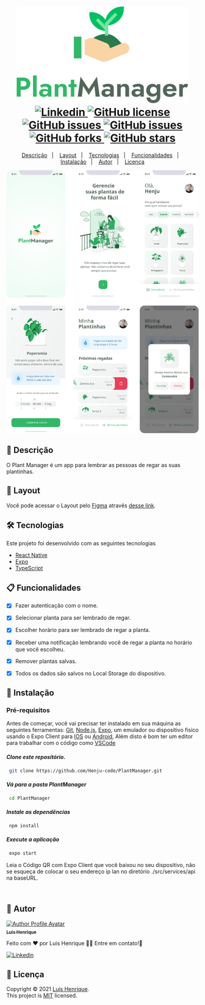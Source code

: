 <h1 align="center">
  <img width="450px" src="./.github/assets/logo.svg" />
  <br />
  <a href="https://www.linkedin.com/in/luis-henrique-0599b8178">
    <img alt="Linkedin" src="https://img.shields.io/badge/-Luis%20Henrique-29B6D1?label=Linkedin&logo=linkedin&style=flat-square">
  </a>
  <a href="https://github.com/henju-code/PlantManager/blob/main/.github/LICENSE.txt">
    <img alt="GitHub license" src="https://img.shields.io/badge/license-Mit-29B6D1">
  </a>
  <a href="https://github.com/henju-code/PlantManager/issues">
    <img alt="GitHub issues" src="https://img.shields.io/github/issues/henju-code/PlantManager?color=29B6D1&style=flat-square">
  </a>
  <a href="https://github.com/henju-code/PlantManager/issues?q=is%3Aissue+is%3Aclosed">
    <img alt="GitHub issues" src="https://badgen.net/github/closed-issues/henju-code/PlantManager?color=29B6D1&style=flat-square">
  </a>
  <a href="https://github.com/henju-code/PlantManager/network">
    <img alt="GitHub forks" src="https://img.shields.io/github/forks/henju-code/PlantManager?color=29B6D1&style=flat-square">
  </a>
  <a href="https://github.com/henju-code/PlantManager/stargazers">
    <img alt="GitHub stars" src="https://img.shields.io/github/stars/henju-code/PlantManager?color=29B6D1&style=flat-square">
  </a>
</h1>
<p align="center">
  <a href="#page_facing_up-descrição">Descrição</a>&nbsp;&nbsp;&nbsp;|&nbsp;&nbsp;&nbsp;
  <a href="#art-Layout">Layout</a>&nbsp;&nbsp;&nbsp;|&nbsp;&nbsp;&nbsp;
  <a href="#-tecnologias">Tecnologias</a>&nbsp;&nbsp;&nbsp;|&nbsp;&nbsp;&nbsp;
  <a href="#clipboard-Funcionalidades">Funcionalidades</a>&nbsp;&nbsp;&nbsp;|&nbsp;&nbsp;&nbsp;
  <a href="#closed_book-instalação">Instalação</a>&nbsp;&nbsp;&nbsp;|&nbsp;&nbsp;&nbsp;
  <a href="#man-Autor">Autor</a>&nbsp;&nbsp;&nbsp;|&nbsp;&nbsp;&nbsp;
  <a href="#memo-Licença">Licença</a>
</p>

<img src="./.github/assets/PlantManager_Screenshots.svg" />

## :page_facing_up: Descrição
O Plant Manager é um app para lembrar as pessoas de regar as suas plantinhas.

## :art: Layout
Você pode acessar o Layout pelo <a href="https://www.figma.com">Figma<a> atravês <a href="https://www.figma.com/file/A50ks6u9P7ZhPMOaieOsLd/PlantManager-Copy?node-id=0%3A1">desse link<a>.

## 🛠 Tecnologias
Este projeto foi desenvolvido com as seguintes tecnologias

- [React Native](https://reactnative.dev/)
- [Expo](https://expo.io/)
- [TypeScript](https://www.typescriptlang.org/)

## :clipboard: Funcionalidades
- [x] Fazer autenticação com o nome.
- [x] Selecionar planta para ser lembrado de regar.
- [x] Escolher horário para ser lembrado de regar a planta.
- [x] Receber uma notificação lembrando você de regar a planta no horário que você escolheu.
- [x] Remover plantas salvas.
- [x] Todos os dados são salvos no Local Storage do dispositivo.


## :closed_book: Instalação

### Pré-requisitos
Antes de começar, você vai precisar ter instalado em sua máquina as seguintes ferramentas:
[Git](https://git-scm.com), [Node.js](https://nodejs.org/en/), [Expo](https://expo.io/), um emulador ou dispositivo fisico usando o Expo Client para [IOS](https://apps.apple.com/br/app/expo-go/id982107779) ou [Android](https://play.google.com/store/apps/details?id=host.exp.exponent), Além disto é bom ter um editor para trabalhar com o código como [VSCode](https://code.visualstudio.com/)


#### _Clone este repositório._
```bash
 git clone https://github.com/Henju-code/PlantManager.git
```

#### _Vá para a pasta PlantManager_
```bash
 cd PlantManager
```

#### _Instale as dependências_
```bash
 npm install 
```

#### _Execute a aplicação_
```bash
 expo start
```

Leia o Código QR com Expo Client que você baixou no seu dispositivo, não se esqueça de colocar o seu endereço ip lan no diretório ./src/services/api na baseURL.

</br>

## :man: Autor

<a href="https://github.com/henju-code/">
 <img src="https://avatars.githubusercontent.com/u/57817250?v=4" width="70px;" alt="Author Profile Avatar"/>
 <br />
 <sub><b>Luis Henrique</b></sub>
</a>


Feito com ❤️ por Luis Henrique :wave::wave: Entre em contato!🚀

<a href="https://www.linkedin.com/in/luis-henrique-0599b8178">
  <img alt="Linkedin" src="https://img.shields.io/badge/-Luis%20Henrique-29B6D1?label=Linkedin&logo=linkedin&style=flat-square">
</a>


## :memo: Licença

Copyright © 2021 [Luis Henrique](https://github.com/henju-code).<br />
This project is [MIT](./.github/LICENSE.txt) licensed.

